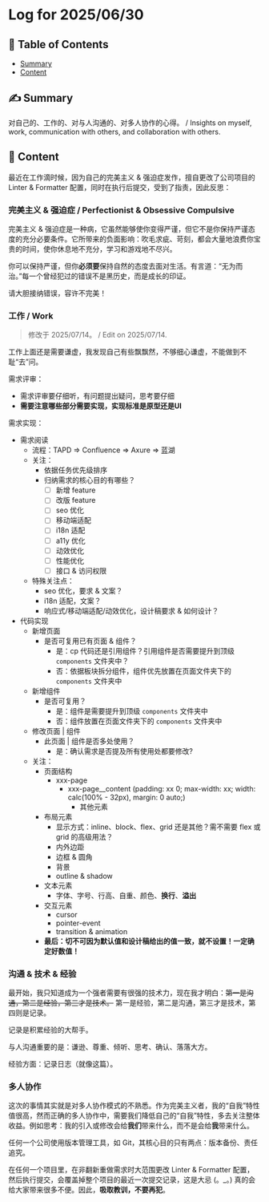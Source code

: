 # Log for 2025/06/30

## 📑 Table of Contents

- [Summary](#summary)
- [Content](#content)

## ✍️ Summary <a name="summary"></a>

对自己的、工作的、对与人沟通的、对多人协作的心得。 / Insights on myself, work, communication with others, and collaboration with others.

## 🍎 Content <a name="content"></a>

最近在工作滴时候，因为自己的完美主义 & 强迫症发作，擅自更改了公司项目的 Linter & Formatter 配置，同时在执行后提交，受到了指责，因此反思：

### 完美主义 & 强迫症 / Perfectionist & Obsessive Compulsive

完美主义 & 强迫症是一种病，它虽然能够使你变得严谨，但它不是你保持严谨态度的充分必要条件。它所带来的负面影响：吹毛求疵、苛刻，都会大量地浪费你宝贵的时间，使你休息地不充分，学习和游戏地不尽兴。

你可以保持严谨，但你**必须要**保持自然的态度去面对生活。有言道：“无为而治。”每一个曾经犯过的错误不是黑历史，而是成长的印证。

请大胆接纳错误，容许不完美！

### 工作 / Work

> 修改于 2025/07/14。 / Edit on 2025/07/14.

工作上面还是需要谦虚，我发现自己有些飘飘然，不够细心谦虚，不能做到不耻“去”问。

需求评审：

- 需求评审要仔细听，有问题提出疑问，思考要仔细
- **需要注意哪些部分需要实现，实现标准是原型还是UI**

需求实现：

- 需求阅读
  - 流程：TAPD => Confluence => Axure => 蓝湖
  - 关注：
    - 依据任务优先级排序
    - 归纳需求的核心目的有哪些？
      - [ ] 新增 feature
      - [ ] 改版 feature
      - [ ] seo 优化
      - [ ] 移动端适配
      - [ ] i18n 适配
      - [ ] a11y 优化
      - [ ] 动效优化
      - [ ] 性能优化
      - [ ] 接口 & 访问权限
  - 特殊关注点：
    - seo 优化，要求 & 文案？
    - i18n 适配，文案？
    - 响应式/移动端适配/动效优化，设计稿要求 & 如何设计？
- 代码实现
  - 新增页面
    - 是否可复用已有页面 & 组件？
      - 是：cp 代码还是引用组件？引用组件是否需要提升到顶级 `components` 文件夹中？
      - 否：依据板块拆分组件，组件优先放置在页面文件夹下的 `components` 文件夹中
  - 新增组件
    - 是否可复用？
      - 是：组件是需要提升到顶级 `components` 文件夹中
      - 否：组件放置在页面文件夹下的 `components` 文件夹中
  - 修改页面 | 组件
    - 此页面 | 组件是否多处使用？
      - 是：确认需求是否提及所有使用处都要修改?
  - 关注：
    - 页面结构
      - xxx-page
        - xxx-page\_\_content (padding: xx 0; max-width: xx; width: calc(100% - 32px), margin: 0 auto;)
          - 其他元素
    - 布局元素
      - 显示方式：inline、block、flex、grid 还是其他？需不需要 flex 或 grid 的高级用法？
      - 内外边距
      - 边框 & 圆角
      - 背景
      - outline & shadow
    - 文本元素
      - 字体、字号、行高、自重、颜色、**换行**、**溢出**
    - 交互元素
      - cursor
      - pointer-event
      - transition & animation
    - **最后：切不可因为默认值和设计稿给出的值一致，就不设置！一定确定好数值！**

### 沟通 & 技术 & 经验

最开始，我只知道成为一个强者需要有很强的技术力，现在我才明白：~~第一是沟通，第二是经验，第三才是技术。~~ 第一是经验，第二是沟通，第三才是技术，第四则是记录。

记录是积累经验的大帮手。

与人沟通重要的是：谦逊、尊重、倾听、思考、确认、落落大方。

经验方面：记录日志（就像这篇）。

### 多人协作

这次的事情其实就是对多人协作模式的不熟悉。作为完美主义者，我的“自我”特性值很高，然而正确的多人协作中，需要我们降低自己的“自我”特性，多去关注整体收益。例如思考：我的引入或修改会给**我们**带来什么，而不是会给**我**带来什么。

任何一个公司使用版本管理工具，如 Git，其核心目的只有两点：版本备份、责任追究。

在任何一个项目里，在非翻新重做需求时大范围更改 Linter & Formatter 配置，然后执行提交，会覆盖掉整个项目的最近一次提交记录，这是大忌 (。\_。) 真的会给大家带来很多不便。因此，**吸取教训，不要再犯**。
